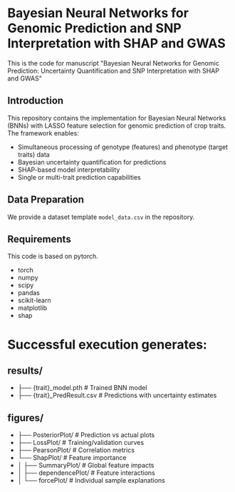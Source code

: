 # Bayesian Neural Networks for Genomic Prediction and SNP Interpretation with SHAP and GWAS
This is the code for manuscript "Bayesian Neural Networks for Genomic Prediction: Uncertainty Quantification and SNP Interpretation with SHAP and GWAS"

## Introduction
This repository contains the implementation for Bayesian Neural Networks (BNNs) with LASSO feature selection for genomic prediction of crop traits. The framework enables:
- Simultaneous processing of genotype (features) and phenotype (target traits) data
- Bayesian uncertainty quantification for predictions
- SHAP-based model interpretability
- Single or multi-trait prediction capabilities


## Data Preparation
We provide a dataset template `model_data.csv` in the repository. 

## Requirements
This code is based on pytorch.

- torch
- numpy
- scipy
- pandas
- scikit-learn
- matplotlib
- shap


# Successful execution generates:
## results/
- ├── {trait}_model.pth               # Trained BNN model
- ├── {trait}_PredResult.csv          # Predictions with uncertainty estimates
## figures/
- ├── PosteriorPlot/                  # Prediction vs actual plots
- ├── LossPlot/                       # Training/validation curves
- ├── PearsonPlot/                    # Correlation metrics
- └── ShapPlot/                       # Feature importance
 - │   ├── SummaryPlot/                # Global feature impacts
 - │   ├── dependencePlot/             # Feature interactions
 - │   └── forcePlot/                  # Individual sample explanations
